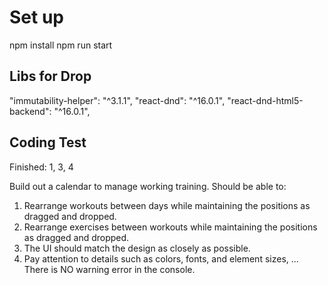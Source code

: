 # Set up

npm install
npm run start

## Libs for Drop

"immutability-helper": "^3.1.1",
"react-dnd": "^16.0.1",
"react-dnd-html5-backend": "^16.0.1",

## Coding Test

Finished: 1, 3, 4

Build out a calendar to manage working training. Should be able to:

1. Rearrange workouts between days while maintaining the positions as dragged and dropped.
2. Rearrange exercises between workouts while maintaining the positions as dragged and dropped.
3. The UI should match the design as closely as possible.
4. Pay attention to details such as colors, fonts, and element sizes, ... There is NO warning error in the console.
